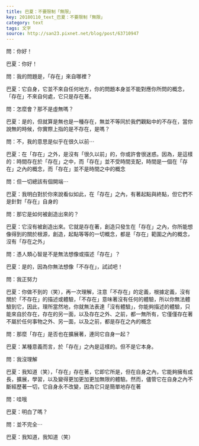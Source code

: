 ```yaml
---
title: 巴夏：不要限制「無限」
key: 20180110_text_巴夏：不要限制「無限」
category: text
tags: 文字
source: http://san23.pixnet.net/blog/post/63710947
---
```


問：你好！

巴夏：你好！

問：我的問題是，「存在」來自哪裡？

巴夏：它自身，它並不來自任何地方，你的問題本身並不能對應你所問的概念，「存在」不來自何處，它只是存在著。

問：怎麼會？那不是虛無嗎？

巴夏：是的，但就算是無也是一種存在，無並不等同於我們觀點中的不存在，當你說無的時候，你實際上指的是不存在，是嗎？

問：不，我的意思是似乎在很久以前⋯

巴夏：在「存在」之外，是沒有「很久以前」的，你或許會很迷惑。因為，是這樣的：時間存在於「存在」之中，而「存在」並不受時間支配，時間是一個在「存在」之內的概念，而「存在」並不是時間之中的概念

問：但一切總該有個開端⋯

巴夏：我明白對於你來說看似如此，在「存在」之內，有著起點與終點，但它們不是針對「存在」自身的

問：那它是如何被創造出來的？

巴夏：它沒有被創造出來。它就是存在著，創造只發生在「存在」之內，你所能想像得到的關於根源，創造，起點等等的一切概念，都是「存在」範圍之內的概念，沒有「存在之外」

問：憑人類心智是不是無法想像或描述「存在」？

巴夏：是的，因為你無法想像「不存在」，試試吧！

問：我正努力

巴夏：你做不到的（笑），再一次理解，注意「不存在」的定義，根據定義，沒有關於「不存在」的描述或體驗，「不存在」意味著沒有任何的體驗，所以你無法體驗到它，因此，理所當然地，你就無法表達「沒有體驗」，你能夠描述的體驗，只能來自於存在，存在的另一面，以及存在之外、之前，都一無所有，它僅僅存在著不屬於任何事物之外、另一面，以及之前，都是存在之內的概念

問：那麼「存在」是否也在擴展著，連同它自身一起？

巴夏：某種意義而言，於「存在」之內是這樣的。但不是它本身。

問：我沒理解

巴夏：我知道（笑），「存在」存在著，它即它所是，但在自身之內，它能夠擁有成長，擴展，學習，以及變得更加更加更加無限的體驗。然而，儘管它在自身之內不斷經歷著一切，它自身永不改變，因為它只是簡單地存在著

問：哇哦

巴夏：明白了嗎？

問：並不完全⋯

巴夏：我知道，我知道（笑）
